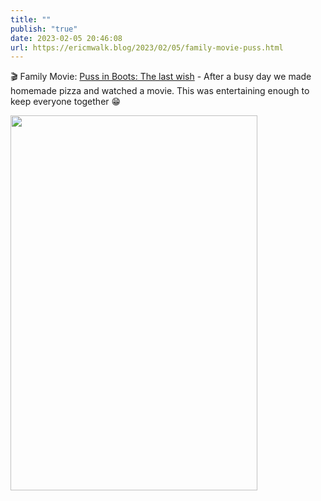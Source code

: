 ```yaml
---
title: ""
publish: "true"
date: 2023-02-05 20:46:08
url: https://ericmwalk.blog/2023/02/05/family-movie-puss.html
---
```


🎬 Family Movie: [Puss in Boots: The last wish](https://m.imdb.com/title/tt3915174/) - After a busy day we made homemade pizza and watched a movie. This was entertaining enough to keep everyone together 😁


<img src="uploads/2023/ae08415d0a.jpg" width="395" height="600" alt="">